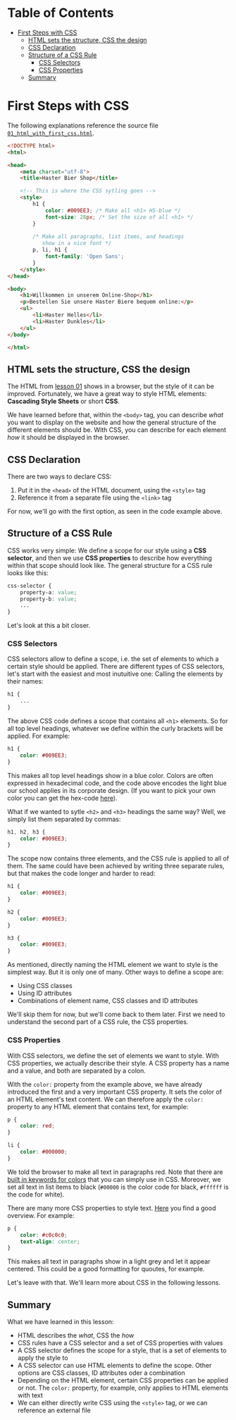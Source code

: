 # Table of Contents
- [First Steps with CSS](#first-steps-with-css)
  * [HTML sets the structure, CSS the design](#html-sets-the-structure--css-the-design)
  * [CSS Declaration](#css-declaration)
  * [Structure of a CSS Rule](#structure-of-a-css-rule)
    + [CSS Selectors](#css-selectors)
    + [CSS Properties](#css-properties)
  * [Summary](#summary)

# First Steps with CSS

The following explanations reference the source file [`01_html_with_first_css.html`](https://github.com/winf-hsos/webengineering/blob/master/week02/01_html_with_first_css.html).

```html
<!DOCTYPE html>
<html>

<head>
    <meta charset="utf-8">
    <title>Haster Bier Shop</title>

    <!-- This is where the CSS sytling goes -->
    <style>
        h1 {
            color: #009EE3; /* Make all <h1> HS-blue */
            font-size: 28px; /* Set the size of all <h1> */
        }
        
        /* Make all paragraphs, list items, and headings 
           show in a nice font */
        p, li, h1 {
            font-family: 'Open Sans';
        }
    </style>
</head>

<body>
    <h1>Willkommen in unserem Online-Shop</h1>
    <p>Bestellen Sie unsere Haster Biere bequem online:</p>
    <ul>
        <li>Haster Helles</li>
        <li>Haster Dunkles</li>
    </ul>
</body>

</html>

```

## HTML sets the structure, CSS the design

The HTML from [lesson 01](https://github.com/winf-hsos/webengineering/tree/master/week02/lesson_01_first_html) shows in a browser, but the style of it can be improved. Fortunately, we have a great way to style HTML elements: **Cascading Style Sheets** or short **CSS**.

We have learned before that, within the `<body>` tag, you can describe *what* you want to display on the website and how the general structure of the different elements should be. With CSS, you can describe for each element *how* it should be displayed in the browser.

## CSS Declaration

There are two ways to declare CSS:

1. Put it in the `<head>` of the HTML document, using the `<style>` tag
2. Reference it from a separate file using the `<link>` tag

For now, we'll go with the first option, as seen in the code example above.

## Structure of a CSS Rule

CSS works very simple: We define a scope for our style using a **CSS selector**, and then we use **CSS properties** to describe how everything within that scope should look like. The general structure for a CSS rule looks like this:

```css
css-selector {
    property-a: value;
    property-b: value;
    ...
}
```

Let's look at this a bit closer.

### CSS Selectors

CSS selectors allow to define a scope, i.e. the set of elements to which a certain style should be applied. There are different types of CSS selectors, let's start with the easiest and most inutuitive one: Calling the elements by their names:

```css
h1 {
    ...
}
```
The above CSS code defines a scope that contains all `<h1>` elements. So for all top level headings, whatever we define within the curly brackets will be applied. For example:

```css
h1 {
    color: #009EE3;
}
```

This makes all top level headings show in a blue color. Colors are often expressed in hexadecimal code, and the code above encodes the light blue our school applies in its corporate design. (If you want to pick your own color you can get the hex-code [here](https://www.w3schools.com/colors/colors_picker.asp)).

What if we wanted to sytle `<h2>` and `<h3>` headings the same way? Well, we simply list them separated by commas:

```css
h1, h2, h3 {
    color: #009EE3;
}
```

The scope now contains three elements, and the CSS rule is applied to all of them. The same could have been achieved by writing three separate rules, but that makes the code longer and harder to read:

```css
h1 {
    color: #009EE3;
}

h2 {
    color: #009EE3;
}

h3 {
    color: #009EE3;
}
```

As mentioned, directly naming the HTML element we want to style is the simplest way. But it is only one of many. Other ways to define a scope are:

- Using CSS classes
- Using ID attributes
- Combinations of element name, CSS classes and ID attributes

We'll skip them for now, but we'll come back to them later. First we need to understand the second part of a CSS rule, the CSS properties.

### CSS Properties

With CSS selectors, we define the set of elements we want to style. With CSS properties, we actually describe their style. A CSS property has a name and a value, and both are separated by a colon. 

With the `color:` property from the example above, we have already introduced the first and a very important CSS property. It sets the color of an HTML element's text content. We can therefore apply the `color:` property to any HTML element that contains text, for example:

```css
p {
    color: red;
}

li {
    color: #000000;
}
```

We told the browser to make all text in paragraphs red. Note that there are [built in keywords for colors](https://www.w3schools.com/colors/colors_names.asp) that you can simply use in CSS. Moreover, we set all text in list items to black (`#00000` is the color code for black, `#ffffff` is the code for white).

There are many more CSS properties to style text. [Here](https://www.w3schools.com/css/css_text.asp) you find a good overview. For example:

```css
p {
    color: #c0c0c0;
    text-align: center;
}
```

This makes all text in paragraphs show in a light grey and let it appear centered. This could be a good formatting for quoutes, for example.

Let's leave with that. We'll learn more about CSS in the following lessons.

## Summary

What we have learned in this lesson:

- HTML describes the *what*, CSS the *how*
- CSS rules have a CSS selector and a set of CSS properties with values
- A CSS selector defines the scope for a style, that is a set of elements to apply the style to
- A CSS selector can use HTML elements to define the scope. Other options are CSS classes, ID attributes oder a combination
- Depending on the HTML element, certain CSS properties can be applied or not. The `color:` property, for example, only applies to HTML elements with text
- We can either directly write CSS using the `<style>` tag, or we can reference an external file